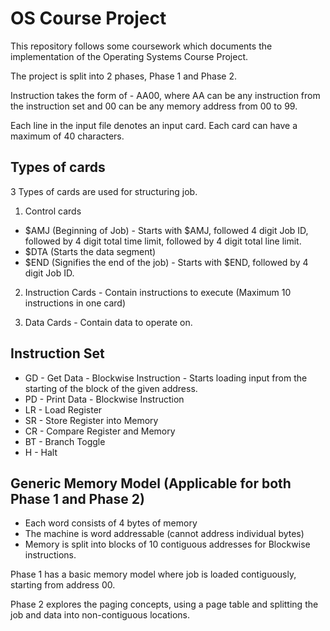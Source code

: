 
# OS Course Project
This repository follows some coursework which documents the implementation of the Operating Systems Course Project.

The project is split into 2 phases, Phase 1 and Phase 2.

Instruction takes the form of - AA00, where AA can be any instruction from the instruction set and 00 can be any memory address from 00 to 99.

Each line in the input file denotes an input card. Each card can have a maximum of 40 characters.
## Types of cards
3 Types of cards are used for structuring job.

1. Control cards
 - $AMJ  (Beginning of Job) - Starts with $AMJ, followed 4 digit Job ID, followed by 4 digit total time limit, followed by 4 digit total line limit.
 - $DTA  (Starts the data segment)
 - $END  (Signifies the end of the job) - Starts with $END, followed by 4 digit Job ID.

2. Instruction Cards - Contain instructions to execute (Maximum 10 instructions in one card)

3. Data Cards - Contain data to operate on.

## Instruction Set
- GD - Get Data - Blockwise Instruction - Starts loading input from the starting of the block of the given address.
- PD - Print Data - Blockwise Instruction
- LR - Load Register
- SR - Store Register into Memory
- CR - Compare Register and Memory
- BT - Branch Toggle
- H  - Halt

## Generic Memory Model (Applicable for both Phase 1 and Phase 2)
- Each word consists of 4 bytes of memory
- The machine is word addressable (cannot address individual bytes)
- Memory is split into blocks of 10 contiguous addresses for Blockwise instructions.

Phase 1 has a basic memory model where job is loaded contiguously, starting from address 00.

Phase 2 explores the paging concepts, using a page table and splitting the job and data into non-contiguous locations.